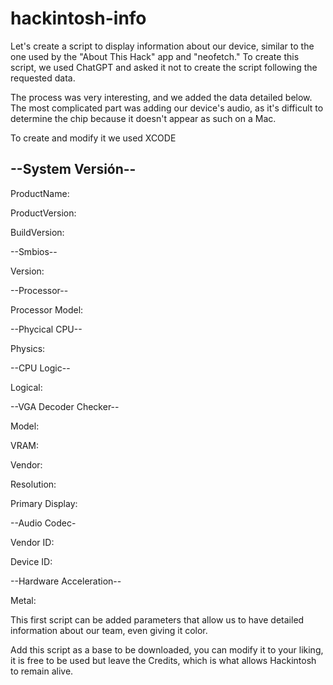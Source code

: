 # hackintosh-info


Let's create a script to display information about our device, similar to the one used by the "About This Hack" app and "neofetch." To create this script, we used ChatGPT and asked it not to create the script following the requested data.

The process was very interesting, and we added the data detailed below. The most complicated part was adding our device's audio, as it's difficult to determine the chip because it doesn't appear as such on a Mac.

To create and modify it we used XCODE

## --System Versión--
 
ProductName: 

ProductVersion:

BuildVersion: 



 --Smbios--
 
Version: 


 --Processor--
 
Processor Model:


--Phycical CPU--
 
Physics:


--CPU Logic--
 
Logical:


--VGA Decoder Checker--
 
Model: 

VRAM: 

Vendor: 

Resolution: 

Primary Display:


--Audio Codec-
 
Vendor ID:

Device ID:

--Hardware Acceleration--

Metal: 


This first script can be added parameters that allow us to have detailed information about our team, even giving it color.

Add this script as a base to be downloaded, you can modify it to your liking, it is free to be used but leave the Credits, which is what allows Hackintosh to remain alive.




